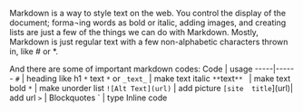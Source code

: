 

Markdown is a way to style text on the web. You control the display of the document; forma¬ing words as bold or italic, adding images, and creating lists are just a few of the things we can do with Markdown. Mostly, Markdown is just regular text with a few non-alphabetic characters thrown in, like # or *.

And there are some of important markdown codes:
 Code | usage
 -----|------
  ``#``  | heading like h1 
  `*` text `*` or `_text_` | make text italic 
 `**`text`** ` | make text bold
 `*` | make unorder list
`![Alt Text](url)` | add picture
`[site  title`](url)| add url
  `>` | Blockquotes
` |  type Inline code

